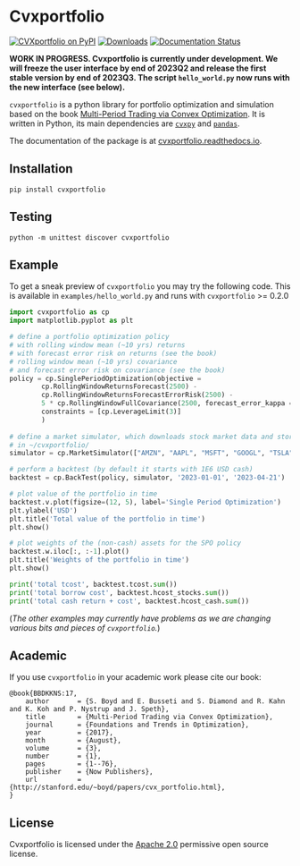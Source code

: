 # Cvxportfolio

[![CVXportfolio on PyPI](https://img.shields.io/pypi/v/cvxportfolio.svg)](https://pypi.org/project/cvxportfolio/)
[![Downloads](https://static.pepy.tech/personalized-badge/cvxportfolio?period=month&units=international_system&left_color=black&right_color=orange&left_text=PyPI%20downloads%20per%20month)](https://pepy.tech/project/cvxportfolio)
[![Documentation Status](https://readthedocs.org/projects/cvxportfolio/badge/?version=latest)](https://cvxportfolio.readthedocs.io/en/latest/?badge=latest)


**WORK IN PROGRESS. Cvxportfolio is currently under development. We will freeze the user interface by end of 2023Q2 and release the first stable version by end of 2023Q3. The script `hello_world.py` now runs with the new interface (see below).**


`cvxportfolio` is a python library for portfolio optimization and simulation
based on the book [Multi-Period Trading via Convex Optimization](https://web.stanford.edu/~boyd/papers/pdf/cvx_portfolio.pdf).
It is written in Python, its main dependencies are [`cvxpy`](https://github.com/cvxgrp/cvxpy)
and [`pandas`](https://github.com/pandas-dev/pandas). 

The documentation of the package is at [cvxportfolio.readthedocs.io](https://cvxportfolio.readthedocs.io/en/latest/).


Installation
------------

```
pip install cvxportfolio
```

Testing
------------

```
python -m unittest discover cvxportfolio
```


Example
------------
To get a sneak preview of `cvxportfolio` you may try the following code. This is available in `examples/hello_world.py` and runs 
with `cvxportfolio` >= 0.2.0


```python
import cvxportfolio as cp
import matplotlib.pyplot as plt

# define a portfolio optimization policy
# with rolling window mean (~10 yrs) returns
# with forecast error risk on returns (see the book)
# rolling window mean (~10 yrs) covariance
# and forecast error risk on covariance (see the book)
policy = cp.SinglePeriodOptimization(objective = 
        cp.RollingWindowReturnsForecast(2500) -
        cp.RollingWindowReturnsForecastErrorRisk(2500) -
        5 * cp.RollingWindowFullCovariance(2500, forecast_error_kappa = 0.25), 
        constraints = [cp.LeverageLimit(3)]
        )
        
# define a market simulator, which downloads stock market data and stores it locally
# in ~/cvxportfolio/        
simulator = cp.MarketSimulator(["AMZN", "AAPL", "MSFT", "GOOGL", "TSLA", "GM"])

# perform a backtest (by default it starts with 1E6 USD cash)
backtest = cp.BackTest(policy, simulator, '2023-01-01', '2023-04-21')

# plot value of the portfolio in time
backtest.v.plot(figsize=(12, 5), label='Single Period Optimization')
plt.ylabel('USD')
plt.title('Total value of the portfolio in time')
plt.show()

# plot weights of the (non-cash) assets for the SPO policy
backtest.w.iloc[:, :-1].plot()
plt.title('Weights of the portfolio in time')
plt.show()

print('total tcost', backtest.tcost.sum())
print('total borrow cost', backtest.hcost_stocks.sum())
print('total cash return + cost', backtest.hcost_cash.sum())

```

(*The other examples may currently have problems as we are changing various bits and pieces of `cvxportfolio`.*)


Academic
------------

If you use `cvxportfolio` in your academic work please cite our book:
```
@book{BBDKKNS:17,
    author       = {S. Boyd and E. Busseti and S. Diamond and R. Kahn and K. Koh and P. Nystrup and J. Speth},
    title        = {Multi-Period Trading via Convex Optimization},
    journal      = {Foundations and Trends in Optimization},
    year         = {2017},
    month        = {August},
    volume       = {3},
    number       = {1},
    pages        = {1--76},
    publisher    = {Now Publishers},
    url          = {http://stanford.edu/~boyd/papers/cvx_portfolio.html},
}
```


License
------------

Cvxportfolio is licensed under the [Apache 2.0](http://www.apache.org/licenses/) permissive
open source license.


